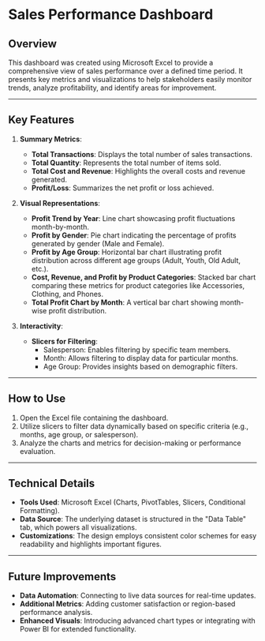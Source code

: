 # **Sales Performance Dashboard**

## **Overview**
This dashboard was created using Microsoft Excel to provide a comprehensive view of sales performance over a defined time period. It presents key metrics and visualizations to help stakeholders easily monitor trends, analyze profitability, and identify areas for improvement. 

---

## **Key Features**
1. **Summary Metrics**:
   - **Total Transactions**: Displays the total number of sales transactions.
   - **Total Quantity**: Represents the total number of items sold.
   - **Total Cost and Revenue**: Highlights the overall costs and revenue generated.
   - **Profit/Loss**: Summarizes the net profit or loss achieved.

2. **Visual Representations**:
   - **Profit Trend by Year**: Line chart showcasing profit fluctuations month-by-month.
   - **Profit by Gender**: Pie chart indicating the percentage of profits generated by gender (Male and Female).
   - **Profit by Age Group**: Horizontal bar chart illustrating profit distribution across different age groups (Adult, Youth, Old Adult, etc.).
   - **Cost, Revenue, and Profit by Product Categories**: Stacked bar chart comparing these metrics for product categories like Accessories, Clothing, and Phones.
   - **Total Profit Chart by Month**: A vertical bar chart showing month-wise profit distribution.

3. **Interactivity**:
   - **Slicers for Filtering**:
     - Salesperson: Enables filtering by specific team members.
     - Month: Allows filtering to display data for particular months.
     - Age Group: Provides insights based on demographic filters.

---

## **How to Use**
1. Open the Excel file containing the dashboard.
2. Utilize slicers to filter data dynamically based on specific criteria (e.g., months, age group, or salesperson).
3. Analyze the charts and metrics for decision-making or performance evaluation.

---

## **Technical Details**
- **Tools Used**: Microsoft Excel (Charts, PivotTables, Slicers, Conditional Formatting).
- **Data Source**: The underlying dataset is structured in the "Data Table" tab, which powers all visualizations.
- **Customizations**: The design employs consistent color schemes for easy readability and highlights important figures.

---

## **Future Improvements**
- **Data Automation**: Connecting to live data sources for real-time updates.
- **Additional Metrics**: Adding customer satisfaction or region-based performance analysis.
- **Enhanced Visuals**: Introducing advanced chart types or integrating with Power BI for extended functionality.

